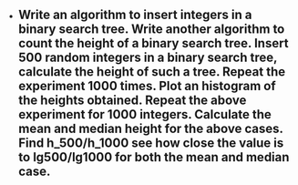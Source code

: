 - ## Write an algorithm to insert integers in a binary search tree. Write another algorithm to count the height of a binary search tree. Insert 500 random integers in a binary search tree, calculate the height of such a tree. Repeat the experiment 1000 times. Plot an histogram of the heights obtained. Repeat the above experiment for 1000 integers. Calculate the mean and median height for the above cases. Find h_500/h_1000 see how close the value is to lg500/lg1000 for both the mean and median case.
